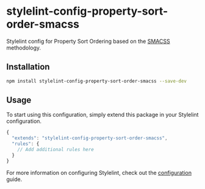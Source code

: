 # stylelint-config-property-sort-order-smacss

Stylelint config for Property Sort Ordering based on the [SMACSS](https://smacss.com) methodology.

## Installation

```bash
npm install stylelint-config-property-sort-order-smacss --save-dev
`````

## Usage

To start using this configuration, simply extend this package in your Stylelint configuration.

```js
{
  "extends": "stylelint-config-property-sort-order-smacss",
  "rules": {
    // Add additional rules here
  }
}
```

For more information on configuring Stylelint, check out the [configuration](https://github.com/stylelint/stylelint/blob/master/docs/user-guide/configuration.md) guide. 
